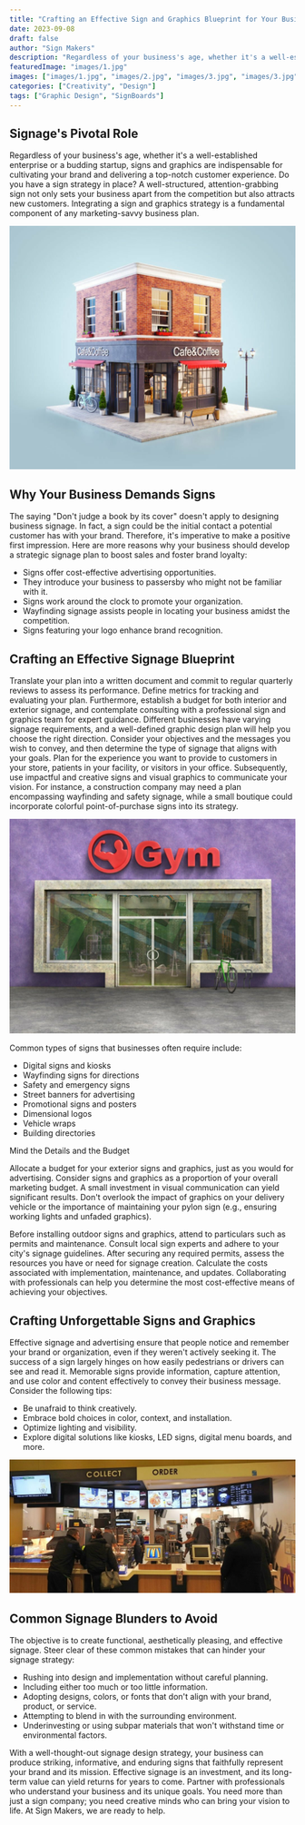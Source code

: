 ```yaml
---
title: "Crafting an Effective Sign and Graphics Blueprint for Your Business"
date: 2023-09-08
draft: false
author: "Sign Makers"
description: "Regardless of your business's age, whether it's a well-established enterprise or a budding startup, signs and graphics are indispensable for cultivating your brand and delivering a top-notch customer experience."
featuredImage: "images/1.jpg"
images: ["images/1.jpg", "images/2.jpg", "images/3.jpg", "images/3.jpg"]
categories: ["Creativity", "Design"]
tags: ["Graphic Design", "SignBoards"]
---
```

## Signage's Pivotal Role

Regardless of your business's age, whether it's a well-established enterprise or a budding startup, signs and graphics are indispensable for cultivating your brand and delivering a top-notch customer experience. Do you have a sign strategy in place? A well-structured, attention-grabbing sign not only sets your business apart from the competition but also attracts new customers. Integrating a sign and graphics strategy is a fundamental component of any marketing-savvy business plan.

![Business Signage](images/1.jpg)

## Why Your Business Demands Signs

The saying "Don't judge a book by its cover" doesn't apply to designing business signage. In fact, a sign could be the initial contact a potential customer has with your brand. Therefore, it's imperative to make a positive first impression. Here are more reasons why your business should develop a strategic signage plan to boost sales and foster brand loyalty:

- Signs offer cost-effective advertising opportunities.
- They introduce your business to passersby who might not be familiar with it.
- Signs work around the clock to promote your organization.
- Wayfinding signage assists people in locating your business amidst the competition.
- Signs featuring your logo enhance brand recognition.

## Crafting an Effective Signage Blueprint

Translate your plan into a written document and commit to regular quarterly reviews to assess its performance. Define metrics for tracking and evaluating your plan. Furthermore, establish a budget for both interior and exterior signage, and contemplate consulting with a professional sign and graphics team for expert guidance. Different businesses have varying signage requirements, and a well-defined graphic design plan will help you choose the right direction. Consider your objectives and the messages you wish to convey, and then determine the type of signage that aligns with your goals. Plan for the experience you want to provide to customers in your store, patients in your facility, or visitors in your office. Subsequently, use impactful and creative signs and visual graphics to communicate your vision. For instance, a construction company may need a plan encompassing wayfinding and safety signage, while a small boutique could incorporate colorful point-of-purchase signs into its strategy.

![Business Dimensional Graphics](images/2.jpg)

Common types of signs that businesses often require include:

- Digital signs and kiosks
- Wayfinding signs for directions
- Safety and emergency signs
- Street banners for advertising
- Promotional signs and posters
- Dimensional logos
- Vehicle wraps
- Building directories

Mind the Details and the Budget

Allocate a budget for your exterior signs and graphics, just as you would for advertising. Consider signs and graphics as a proportion of your overall marketing budget. A small investment in visual communication can yield significant results. Don't overlook the impact of graphics on your delivery vehicle or the importance of maintaining your pylon sign (e.g., ensuring working lights and unfaded graphics).

Before installing outdoor signs and graphics, attend to particulars such as permits and maintenance. Consult local sign experts and adhere to your city's signage guidelines. After securing any required permits, assess the resources you have or need for signage creation. Calculate the costs associated with implementation, maintenance, and updates. Collaborating with professionals can help you determine the most cost-effective means of achieving your objectives.

## Crafting Unforgettable Signs and Graphics

Effective signage and advertising ensure that people notice and remember your brand or organization, even if they weren't actively seeking it. The success of a sign largely hinges on how easily pedestrians or drivers can see and read it. Memorable signs provide information, capture attention, and use color and content effectively to convey their business message. Consider the following tips:

- Be unafraid to think creatively.
- Embrace bold choices in color, context, and installation.
- Optimize lighting and visibility.
- Explore digital solutions like kiosks, LED signs, digital menu boards, and more.

![Business Digital Display](images/3.jpg)

## Common Signage Blunders to Avoid

The objective is to create functional, aesthetically pleasing, and effective signage. Steer clear of these common mistakes that can hinder your signage strategy:

- Rushing into design and implementation without careful planning.
- Including either too much or too little information.
- Adopting designs, colors, or fonts that don't align with your brand, product, or service.
- Attempting to blend in with the surrounding environment.
- Underinvesting or using subpar materials that won't withstand time or environmental factors.

With a well-thought-out signage design strategy, your business can produce striking, informative, and enduring signs that faithfully represent your brand and its mission. Effective signage is an investment, and its long-term value can yield returns for years to come. Partner with professionals who understand your business and its unique goals. You need more than just a sign company; you need creative minds who can bring your vision to life. At Sign Makers, we are ready to help.

